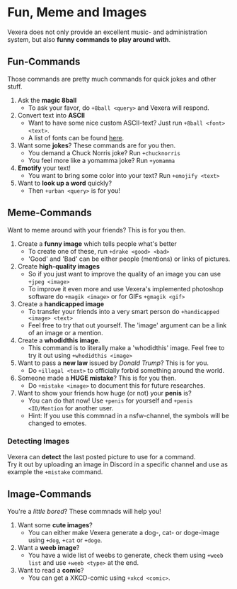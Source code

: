 # Fun, Meme and Images
Vexera does not only provide an excellent music- and administration system, but also **funny commands to play around with**.

## Fun-Commands

Those commands are pretty much commands for quick jokes and other stuff.

1. Ask the **magic 8ball**
    * To ask your favor, do `+8ball <query>` and Vexera will respond.
2. Convert text into **ASCII**
    * Want to have some nice custom ASCII-text? Just run `+8ball <font> <text>`.
    * A list of fonts can be found [here](https://github.com/patorjk/figlet.js/tree/master/fonts).
3. Want some **jokes**? These commands are for you then.
    * You demand a Chuck Norris joke? Run `+chucknorris`
    * You feel more like a yomamma joke? Run `+yomamma`
4. **Emotify** your text!
    * You want to bring some color into your text? Run `+emojify <text>`
5. Want to **look up a word** quickly?
    * Then `+urban <query>` is for you!

## Meme-Commands

Want to meme around with your friends? This is for you then.

1. Create a **funny image** which tells people what's better
    * To create one of these, run `+drake <good> <bad>`
    * 'Good' and 'Bad' can be either people (mentions) or links of pictures.
2. Create **high-quality images**
    * So if you just want to improve the quality of an image you can use `+jpeg <image>`
    * To improve it even more and use Vexera's implemented photoshop software do `+magik <image>` or for GIFs `+gmagik <gif>`
3. Create a **handicapped image**
    * To transfer your friends into a very smart person do `+handicapped <image> <text>`
    * Feel free to try that out yourself. The 'image' argument can be a link of an image or a mention.
4. Create a **whodidthis image**.
    * This command is to literally make a 'whodidthis' image. Feel free to try it out using `+whodidthis <image>`
5. Want to pass a **new law** issued by *Donald Trump*? This is for you.
    * Do `+illegal <text>` to officially forbid something around the world.
6. Someone made a **HUGE mistake**? This is for you then.
    * Do `+mistake <image>` to document this for future researches.
7. Want to show your friends how huge (or not) your **penis** is?
    * You can do that now! Use `+penis` for yourself and `+penis <ID/Mention` for another user.
    * Hint: If you use this commnad in a nsfw-channel, the symbols will be changed to emotes.

### Detecting Images
Vexera can **detect** the last posted picture to use for a command.  
Try it out by uploading an image in Discord in a specific channel and use as example the `+mistake` command.

## Image-Commands

You're a *little bored*? These commnads will help you!

1. Want some **cute images**?
    * You can either make Vexera generate a dog-, cat- or doge-image using `+dog`, `+cat` or `+doge`.
2. Want a **weeb image**?
    * You have a wide list of weebs to generate, check them using `+weeb list` and use `+weeb <type>` at the end.
3. Want to read a **comic**?
    * You can get a XKCD-comic using `+xkcd <comic>`.
